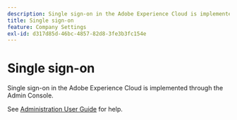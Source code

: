 ```yaml
---
description: Single sign-on in the Adobe Experience Cloud is implemented through the Admin Console.
title: Single sign-on
feature: Company Settings
exl-id: d317d85d-46bc-4857-82d8-3fe3b3fc154e
---
```

# Single sign-on

Single sign-on in the Adobe Experience Cloud is implemented through the Admin Console.

See [Administration User Guide](https://helpx.adobe.com/enterprise/admin-guide.html/enterprise/using/set-up-identity.ug.html) for help.
